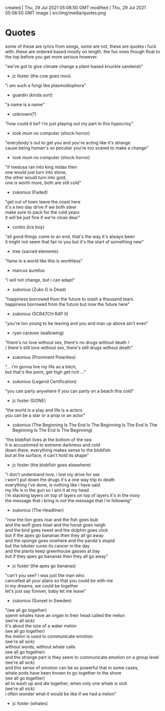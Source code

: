 created | Thu, 29 Jul 2021 05:08:50 GMT
modified | Thu, 29 Jul 2021 05:08:50 GMT
image | src/img/media/quotes.png

# Quotes

some of these are lyrics from songs, some are not, these are quotes i fuck with. these are ordered based mostly on length, the fun ones though float to the top before you get more serious however.

"we've got to give climate change a plant-based knuckle sandwish"<br>
- jc foster (the cow goes moo)

"i am such a fungi like plasmodiophora"<br>
- guardin (kinda sort)

"a name is a name"<br>
- unknown(?)

"how could it be? i'm just playing out my part in this hypocrisy"<br>
- look mum no computer (shock horror)

"everybody's out to get you and you're acting like it's strange<br>
cause being human's so peculiar you're too scared to make a change"<br>
- look mum no computer (shock horror)

"if medusa ran into king midas then<br>
one would just turn into stone,<br>
the other would turn into gold,<br>
one is worth more, both are still cold"<br>
- zukonius (Faded)

"get out of town leave the coast here<br>
it's a two day drive if we both steer<br>
make sure to pack for the cold years<br>
it will be just fine if we're close dear"<br>
- corbis (ice boy)

"all good things come to an end, that's the way it's always been<br>
it might not seem that fair to you but it's the start of something new"<br>
- tree (sacred elements)

"fame in a world like this is worthless"<br>
- marcus aurelius

"i will not change, but i can adapt"<br>
- zukonius (Zuko G is Dead)

"happiness borrowed from the future to stash a thousand tears<br>
happiness borrowed from the future but now the future here"<br>
- zukonius (5CR47CH R4P II)

"you're too young to be leaving and you and man up above ain't even"<br>
- ryan caraveo (wallowing)

"there's no love without sex, there's no drugs without death /<br>
/ there's still love without sex, there's still drugs without death"<br>
- zukonius (Prominent Polarities)

"... i'm gonna live my life as a bitch,<br>
 but that's the point, get high get rich ..."<br>
- zukonius (Legend Certification)

"you can party anywhere if you can party on a beach this cold"<br>
- jc foster (GONE)

"the world is a play and life is a actors<br>
you can be a star or a prop or an actor"<br>
- zukonius (The Beginning Is The End Is The Beginning Is The End Is The Beginning Is The End Is The Beginning)

"the blobfish lives at the bottom of the sea<br>
it is accustomed to extreme darkness and cold<br>
down there, everything makes sense to the blobfish<br>
but at the surface, it can't hold its shape"<br>
- jc foster (the blobfish goes elsewhere)

"i don't understand love, i lost my drive for sex<br>
i won't put down the drugs it's a one way trip to death<br>
everything i've done, is nothing like i have said<br>
my life is in the gun so i aim it at my head<br>
i'm stacking layers on top of layers on top of layers it's in the irony<br>
the message that i bring is not the message that i'm following"<br>
- zukonius (The Headliner)

"now the lion goes roar and the fish goes bub<br>
and the wolf goes howl and the horse goes neigh<br>
and the bird goes tweet and the dolphin goes click<br>
but if the apes go bananas then they all go away<br>
and the sponge goes nowhere and the panda's stupid<br>
but the lobster cures its cancer in the day<br>
and the plants keep greenhouse gasses at bay<br>
but if they apes go bananas then they all go away"<br>
- jc foster (the apes go bananas)

"can't you see? i was just the man who<br>
cancelled all your plans so that you could be with me<br>
in my dreams, we could be together<br>
let's just say forever, baby let me leave"<br>
- zukonius (Sunset in Sweden)

"(we all go together)<br>
sperm whales have an organ in their head called the melon<br>
(we're all sick)<br>
it's about the size of a water melon<br>
(we all go together)<br>
the melon is used to communicate emotion<br>
(we're all sick)<br>
without words, without whale calls<br>
(we all go together)<br>
and the strange part is they seem to communicate emotion on a group level<br>
(we're all sick)<br>
and this sense of emotion can be so powerful that in some cases,<br>
whale pods have been known to go together to the shore<br>
(we all go together)<br>
all to wash up and die together, when only one whale is sick<br>
(we're all sick)<br>
i often wonder what it would be like if we had a melon"<br>
- jc foster (whales)
